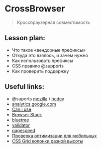 ﻿# CrossBrowser 
> Кроссбраузерная совместимость


## Lesson plan:
+ Что такое «вендорные префиксы» 
+ Откуда это взялось, и зачем нужно 
+ Как использовать префиксы
+ CSS правило  @supports
+ Как проверить поддержку 


## Useful links:
+ @suports [mozilla](https://developer.mozilla.org/ru/docs/Web/CSS/@supports) / [hcdev](https://hcdev.ru/css/supports/)
+ [analytics.google.com](https://analytics.google.com/analytics/web/provision/?authuser=0#/provision/create)
+ [Can i use](https://caniuse.com/)
+ [Browser Stack](https://www.browserstack.com/)
+ [bluetree](https://bluetree.ai/screenfly/)
+ [validator](https://validator.w3.org/)
+ [pagespeed](https://developers.google.com/speed/pagespeed/insights/?hl=ru)
+ [Проверка оптимизации для мобильных](https://search.google.com/test/mobile-friendly)
+ [CSS Grid колонки разной высоты](https://ru.stackoverflow.com/questions/794163/css-grid-%D0%BA%D0%BE%D0%BB%D0%BE%D0%BD%D0%BA%D0%B8-%D1%80%D0%B0%D0%B7%D0%BD%D0%BE%D0%B9-%D0%B2%D1%8B%D1%81%D0%BE%D1%82%D1%8B)


